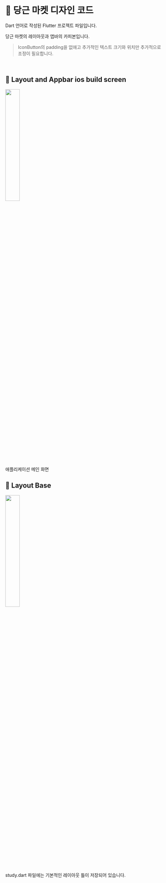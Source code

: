 # 🥕 당근 마켓 디자인 코드

Dart 언어로 작성된 Flutter 프로젝트 파일입니다.

당근 마켓의 레이아웃과 앱바의 카피본입니다.

> IconButton의 padding을 없애고 추가적인 텍스트 크기와 위치만 추가적으로 조정이 필요합니다.
  
<br>

## 📱 Layout and Appbar ios build screen

<img src="https://github.com/user-attachments/assets/402d3f52-228d-460c-b622-0355bf2f205b"  width="30%" height="30%"/>

애플리케이션 메인 화면

## 📖 Layout Base

<img src="https://github.com/user-attachments/assets/103ad4d8-ec92-42ea-bd3d-ce786134fc19" width="30%" height="30%"/>

study.dart 파일에는 기본적인 레이아웃 틀이 저장되어 있습니다.
